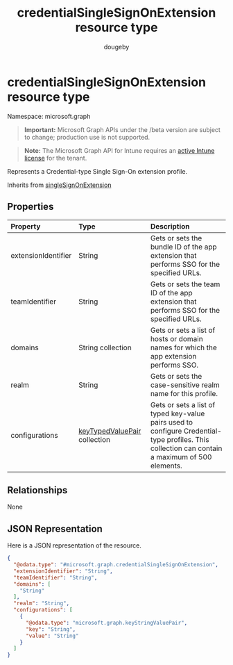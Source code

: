 ﻿---
title: "credentialSingleSignOnExtension resource type"
description: "Represents a Credential-type Single Sign-On extension profile."
author: "dougeby"
localization_priority: Normal
ms.prod: "intune"
doc_type: resourcePageType
---

# credentialSingleSignOnExtension resource type

Namespace: microsoft.graph

> **Important:** Microsoft Graph APIs under the /beta version are subject to change; production use is not supported.

> **Note:** The Microsoft Graph API for Intune requires an [active Intune license](https://go.microsoft.com/fwlink/?linkid=839381) for the tenant.

Represents a Credential-type Single Sign-On extension profile.

Inherits from [singleSignOnExtension](../resources/intune-deviceconfig-singlesignonextension.md)

## Properties

| Property            | Type                                                                                  | Description                                                                                                                                     |
| :------------------ | :------------------------------------------------------------------------------------ | :---------------------------------------------------------------------------------------------------------------------------------------------- |
| extensionIdentifier | String                                                                                | Gets or sets the bundle ID of the app extension that performs SSO for the specified URLs.                                                       |
| teamIdentifier      | String                                                                                | Gets or sets the team ID of the app extension that performs SSO for the specified URLs.                                                         |
| domains             | String collection                                                                     | Gets or sets a list of hosts or domain names for which the app extension performs SSO.                                                          |
| realm               | String                                                                                | Gets or sets the case-sensitive realm name for this profile.                                                                                    |
| configurations      | [keyTypedValuePair](../resources/intune-deviceconfig-keytypedvaluepair.md) collection | Gets or sets a list of typed key-value pairs used to configure Credential-type profiles. This collection can contain a maximum of 500 elements. |

## Relationships

None

## JSON Representation

Here is a JSON representation of the resource.

<!-- {
  "blockType": "resource",
  "@odata.type": "microsoft.graph.credentialSingleSignOnExtension"
}
-->

```json
{
  "@odata.type": "#microsoft.graph.credentialSingleSignOnExtension",
  "extensionIdentifier": "String",
  "teamIdentifier": "String",
  "domains": [
    "String"
  ],
  "realm": "String",
  "configurations": [
    {
      "@odata.type": "microsoft.graph.keyStringValuePair",
      "key": "String",
      "value": "String"
    }
  ]
}
```
